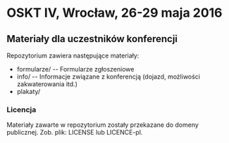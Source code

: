 # OSKT IV, Wrocław, 26-29 maja 2016

## Materiały dla uczestników konferencji

Repozytorium zawiera następujące materiały:

* formularze/  -- Formularze zgłoszeniowe
* info/        -- Informacje związane z konferencją (dojazd, możliwości zakwaterowania itd.)
* plakaty/

### Licencja
Materiały zawarte w repozytorium zostały przekazane do domeny publicznej.  Zob. plik: LICENSE lub LICENCE-pl.

